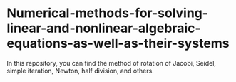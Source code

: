 # Numerical-methods-for-solving-linear-and-nonlinear-algebraic-equations-as-well-as-their-systems
In this repository, you can find the method of rotation of Jacobi, Seidel, simple iteration, Newton, half division, and others.
